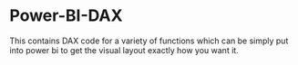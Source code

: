 # Power-BI-DAX
This contains DAX code for a variety of functions which can be simply put into power bi to get the visual layout exactly how you want it.
